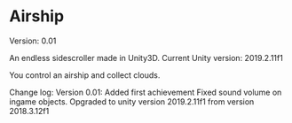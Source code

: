# Airship

Version: 0.01

An endless sidescroller made in Unity3D.
Current Unity version: 2019.2.11f1

You control an airship and collect clouds.


Change log:
Version 0.01:
Added first achievement 
Fixed sound volume on ingame objects.
Opgraded to unity version 2019.2.11f1 from version 2018.3.12f1